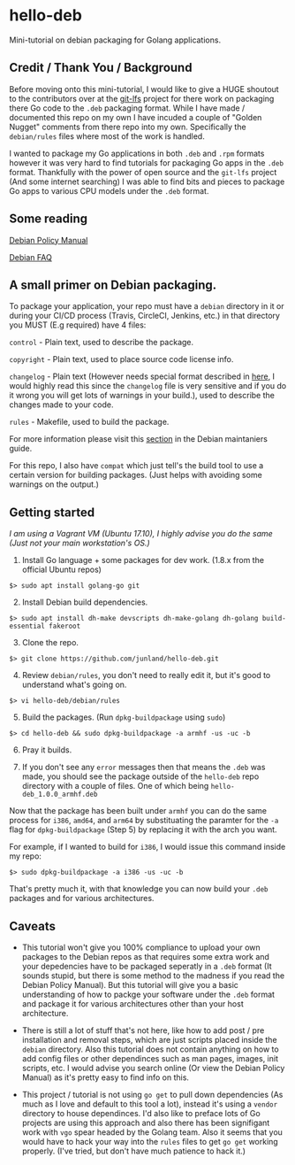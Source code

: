 # hello-deb
Mini-tutorial on debian packaging for Golang applications.

## Credit / Thank You / Background

Before moving onto this mini-tutorial, I would like to give a HUGE shoutout to the contributors over at the [git-lfs](https://github.com/git-lfs/git-lfs) project for there work on packaging there Go code to the `.deb` packaging format. While I have made / documented this repo on my own I have incuded a couple of "Golden Nugget" comments from there repo into my own. Specifically the `debian/rules` files where most of the work is handled.

I wanted to package my Go applications in both `.deb` and `.rpm` formats however it was very hard to find tutorials for packaging Go apps in the `.deb` format. Thankfully with the power of open source and the `git-lfs` project (And some internet searching) I was able to find bits and pieces to package Go apps to various CPU models under the `.deb` format.

## Some reading

[Debian Policy Manual](https://www.debian.org/doc/debian-policy/)

[Debian FAQ](https://www.debian.org/doc/manuals/debian-faq/ch-pkg_basics.en.html)

## A small primer on Debian packaging.

To package your application, your repo must have a `debian` directory in it or during your CI/CD process (Travis, CircleCI, Jenkins, etc.) in that directory you MUST (E.g required) have 4 files:

`control` - Plain text, used to describe the package.

`copyright` - Plain text, used to place source code license info.

`changelog` - Plain text (However needs special format described in [here](https://www.debian.org/doc/debian-policy/#document-ch-source), I would highly read this since the `changelog` file is very sensitive and if you do it wrong you will get lots of warnings in your build.), used to describe the changes made to your code.

`rules` - Makefile, used to build the package.

For more information please visit this [section](https://www.debian.org/doc/manuals/maint-guide/dreq.en.html#copyright) in the Debian maintaniers guide.

For this repo, I also have `compat` which just tell's the build tool to use a certain version for building packages. (Just helps with avoiding some warnings on the output.)

## Getting started
_I am using a Vagrant VM (Ubuntu 17.10), I highly advise you do the same (Just not your main workstation's OS.)_

1. Install Go language + some packages for dev work. (1.8.x from the official Ubuntu repos)

```
$> sudo apt install golang-go git
```

2. Install Debian build dependencies.

```
$> sudo apt install dh-make devscripts dh-make-golang dh-golang build-essential fakeroot
```

3. Clone the repo.

```
$> git clone https://github.com/junland/hello-deb.git
```

4. Review `debian/rules`, you don't need to really edit it, but it's good to understand what's going on.
```
$> vi hello-deb/debian/rules
```

5. Build the packages. (Run `dpkg-buildpackage` using `sudo`)

```
$> cd hello-deb && sudo dpkg-buildpackage -a armhf -us -uc -b 
```

6. Pray it builds.

7. If you don't see any `error` messages then that means the `.deb` was made, you should see the package outside of the `hello-deb` repo directory with a couple of files. One of which being `hello-deb_1.0.0_armhf.deb`

Now that the package has been built under `armhf` you can do the same process for `i386`, `amd64`, and `arm64` by substituating the paramter for the `-a` flag for `dpkg-buildpackage` (Step 5) by replacing it with the arch you want.

For example, if I wanted to build for `i386`, I would issue this command inside my repo:
```
$> sudo dpkg-buildpackage -a i386 -us -uc -b 
```

That's pretty much it, with that knowledge you can now build your `.deb` packages and for various architectures. 
 
## Caveats

* This tutorial won't give you 100% compliance to upload your own packages to the Debian repos as that requires some extra work and your depedencies have to be packaged seperatly in a `.deb` format (It sounds stupid, but there is some method to the madness if you read the Debian Policy Manual). But this tutorial will give you a basic understanding of how to packge your software under the `.deb` format and package it for various architectures other than your host architecture.

* There is still a lot of stuff that's not here, like how to add post / pre installation and removal steps, which are just scripts placed inside the `debian` directory. Also this tutorial does not contain anything on how to add config files or other dependinces such as man pages, images, init scripts, etc. I would advise you search online (Or view the Debian Policy Manual) as it's pretty easy to find info on this.

* This project / tutorial is not using `go get` to pull down dependencies (As much as I love and default to this tool a lot), instead it's using a `vendor` directory to house dependinces. I'd also like to preface lots of Go projects are using this approach and also there has been signifigant work with `vgo` spear headed by the Golang team. Also it seems that you would have to hack your way into the `rules` files to get `go get` working properly. (I've tried, but don't have much patience to hack it.)

